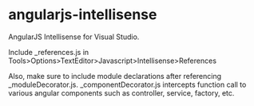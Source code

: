 angularjs-intellisense
======================

AngularJS Intellisense for Visual Studio.

Include _references.js in Tools>Options>TextEditor>Javascript>Intellisense>References

Also, make sure to include module declarations after referencing _moduleDecorator.js. _componentDecorator.js intercepts function call to various angular components such as controller, service, factory, etc. 
